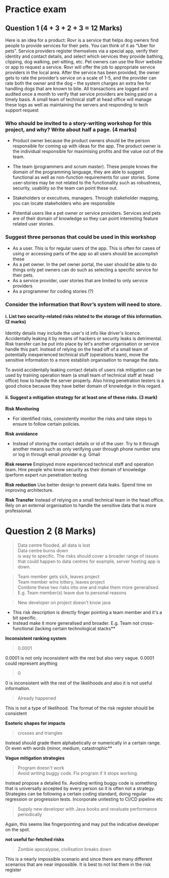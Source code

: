 # Practice exam


## Question 1 (4 + 3 + 2 + 3 = 12 Marks)
Here is an idea for a product:
Rovr is a service that helps dog owners find people to provide services for their pets. You can think
of it as “Uber for pets”.
Service providers register themselves via a special app, verify their identity and contact details, and
select which services they provide bathing, clipping, dog walking, pet-sitting, etc. Pet owners can
use the Rovr website or app to request a service. Rovr will offer the job to appropriate service
providers in the local area. After the service has been provided, the owner gets to rate the
provider’s service on a scale of 1-5, and the provider can rate both the owner and the dog – the
system charges an extra fee for handling dogs that are known to bite.
All transactions are logged and audited once a month to verify that service providers are being paid
on a timely basis. A small team of technical staff at head office will manage these logs as well as
maintaining the servers and responding to tech support request


### Who should be invited to a story-writing workshop for this project, and why? Write about half a page. (4 marks)
* Product owner because the product owners should be the person responsible for coming up with ideas for the app. The product owner is the individual responsible for maximising profits and the value out of the team.

* The team (programmers and scrum master). These people knows the domain of the programming language, they are able to suggest functional as well as non-function requirements for user stories. Some user-stories may be not related to the functionality such as robustness, security, usability so the team can point these out.

* Stakeholders or executives, managers. Through stakeholder mapping, you can locate stakeholders who are responsible

* Potential users like a pet owner or service providers. Services and pets are of their domain of knowledge so they can point interesting feature related user stories.

### Suggest three personas that could be used in this workshop

* As a user. This is for regular users of the app. This is often for cases of using or accessing parts of the app so all users should be accomplish these
* As a pet owner. In the pet owner portal, the user should be able to do things only pet owners can do such as selecting a specific service for their pets.
* As a service provider, user stories that are limited to only service providers
* As a programmer for coding stories (?)


###  Consider the information that Rovr’s system will need to store. 

#### i. List two security-related risks related to the storage of this information. (2 marks)

Identity details may include the user's id info like driver's licence. Accidentally leaking it by means of hackers or security leaks is detrimental. Risk transfer can be put into place by let's another organisation or service handle this part. Instead of relying on the head off of a small team of potentially inexperienced technical stuff (operations team), move the sensitive information to a more establish organisation to manage the data.

To avoid accidentally leaking contact details of users risk mitigation can be used by training operation team (a small team of technical staff at head office) how to handle the server properly. Also hiring penetration testers is a good choice because they have better domain of knowledge in this regard.


#### ii. Suggest a mitigation strategy for at least one of these risks. (3 mark)
**Risk Monitoring**
- For identified risks, consistently monitor the risks and take steps to ensure to follow certain policies.

**Risk avoidance**
- Instead of storing the contact details or id of the user. Try to it through another means such as only verifying user through phone number sms or log in through email provider e.g. Gmail

**Risk reserve**
Employed more experienced technical staff and operation team. Hire people who know security as their domain of knowledge (perform expert run penetration testing

**Risk reduction**
Use better design to prevent data leaks. Spend time on improving architecture.

**Risk Transfer**
Instead of relying on a small technical team in the head office. Rely on an external organisation to handle the sensitive data that is more professional.


# Question 2 (8 Marks)

> Data centre flooded, all data is lost <br />
> Data centre burns down <br />
is way to specific. The risks should cover a broader range of issues that could happen to data centres for example, server hosting app is down.

> Team member gets sick, leaves project<br />
> Team member wins lottery, leaves project<br />
Combine these two risks into one and make them more generalised. E.g. Team member(s) leave due to personal reasons

> New developer on project doesn't know java<br />
* This risk description is directly finger pointing a team member and it's a bit specific.
* Instead make it more generalised and broader. E.g. Team not cross-functional (lacking certain technological stacks**

**Inconsistent ranking system**

> 0.0001<br />

0.0001 is not only inconsistent with the rest but also very vague. 0.0001 could represent anything

> 0<br />

0 is inconsistent with the rest of the likelihoods and also it is not useful information.

> Already happened<br />

This is not a type of likelihood. The format of the risk register should be consistent

**Esoteric shapes for impacts**
> crosses and triangles<br />

Instead should grade them alphabetically or numerically in a certain range. Or even with words (minor, medium, catastrophic**

**Vague mitigation strategies**
> Program doesn't work<br />
> Avoid writing buggy code. Fix program if it stops working.<br />

Instead propose a detailed fix. Avoiding writing buggy code is something that is universally accepted by every person so it is often not a strategy.
Strategies can be following a certain coding standard, doing regular regression or progression tests. Incorporate unitesting to CI/CD pipeline etc

> Supply new developer with Java books and revaluate performance periodically<br />

Again, this seems like fingerpointing and may put the indicative developer on the spot.

**not useful far-fetched risks**
> Zombie apocalypse, civilisation breaks down<br />

This is a nearly impossible scenario and since there are many different scenarios that are near impossible. It is best to not list them in the risk register



